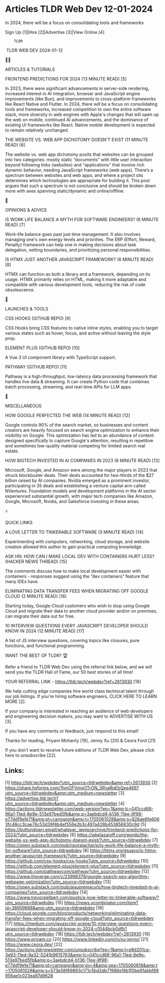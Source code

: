 # Articles TLDR Web Dev 12-01-2024

In 2024, there will be a focus on consolidating tools and frameworks 


Sign Up [1]|Hire [2]|Advertise [3]|View Online [4] 

		TLDR 

 TLDR WEB DEV 2024-01-12

🧑‍💻 

ARTICLES & TUTORIALS

 FRONTEND PREDICTIONS FOR 2024 (13 MINUTE READ) [5] 

 In 2023, there were significant advancements in server-side
rendering, increased interest in AI integration, browser and
JavaScript engine improvements (like Bun), and improvements to
cross-platform frameworks like React Native and Flutter. In 2024,
there will be a focus on consolidating tools and frameworks, increased
competition to own the entire software stack, more diversity in web
engines with Apple's changes that will open up the web on mobile,
continued AI advancements, and the dominance of existing UI frameworks
like React. Native mobile development is expected to remain relatively
unchanged. 

 THE WEBSITE VS. WEB APP DICHOTOMY DOESN'T EXIST (11 MINUTE READ) [6] 

 The website vs. web app dichotomy posits that websites can be grouped
into two categories: mostly static “documents” with little user
interaction beyond following links (websites) and “applications”
that involve rich dynamic behavior, needing JavaScript frameworks (web
apps). There’s a spectrum between websites and web apps, and where a
project sits determines which technologies are appropriate for
building it. This post argues that such a spectrum is not conclusive
and should be broken down more with axes spanning static/dynamic and
online/offline. 

🧠 

OPINIONS & ADVICE

 IS WORK LIFE BALANCE A MYTH FOR SOFTWARE ENGINEERS? (6 MINUTE READ)
[7] 

 Work-life balance goes past just time management. It also involves
managing one's own energy levels and priorities. The ERP (Effort,
Reward, Penalty) framework can help one in making decisions about task
delegation, setting boundaries, and prioritizing personal
responsibilities. 

 IS HTMX JUST ANOTHER JAVASCRIPT FRAMEWORK? (6 MINUTE READ) [8] 

 HTMX can function as both a library and a framework, depending on its
usage. HTMX primarily relies on HTML, making it more adaptable and
compatible with various development tools, reducing the risk of code
obsolescence. 

🚀 

LAUNCHES & TOOLS

 CSS HOOKS (GITHUB REPO) [9] 

 CSS Hooks bring CSS features to native inline styles, enabling you to
target various states such as hover, focus, and active without leaving
the style prop. 

 ELEMENT PLUS (GITHUB REPO) [10] 

 A Vue 3 UI component library with TypeScript support. 

 PATHWAY (GITHUB REPO) [11] 

 Pathway is a high-throughput, low-latency data processing framework
that handles live data & streaming. It can create Python code that
combines batch processing, streaming, and real-time APIs for LLM apps.


🎁 

MISCELLANEOUS

 HOW GOOGLE PERFECTED THE WEB (14 MINUTE READ) [12] 

 Google controls 90% of the search market, so businesses and content
creators are heavily focused on search engine optimization to enhance
their visibility on Google. This optimization has led to an abundance
of content designed specifically to capture Google's attention,
resulting in repetitive and sometimes low-quality material competing
for limited search real estate. 

 HOW BIGTECH INVESTED IN AI COMPANIES IN 2023 (8 MINUTE READ) [13] 

 Microsoft, Google, and Amazon were among the major players in 2023
that struck blockbuster deals. Their deals accounted for two-thirds of
the $27 billion raised by AI companies. Nvidia emerged as a prominent
investor, participating in 35 deals and establishing a venture capital
arm called NVentures. Foundation models and development platforms in
the AI sector experienced substantial growth, with major tech
companies like Amazon, Google, Microsoft, Nvidia, and Salesforce
investing in these areas. 

⚡ 

QUICK LINKS

 A LOVE LETTER TO TINKERABLE SOFTWARE (3 MINUTE READ) [14] 

 Experimenting with computers, networking, cloud storage, and website
creation allowed this author to gain practical computing knowledge. 

 ASK HN: HOW CAN I MAKE LOCAL DEV WITH CONTAINERS HURT LESS? (HACKER
NEWS THREAD) [15] 

 The comments discuss how to make local development easier with
containers - responses suggest using the “dev containers” feature
that many IDEs have. 

 ELIMINATING DATA TRANSFER FEES WHEN MIGRATING OFF GOOGLE CLOUD (2
MINUTE READ) [16] 

 Starting today, Google Cloud customers who wish to stop using Google
Cloud and migrate their data to another cloud provider and/or on
premises, can migrate their data out for free. 

 10 INTERVIEW QUESTIONS EVERY JAVASCRIPT DEVELOPER SHOULD KNOW IN 2024
(12 MINUTE READ) [17] 

 A list of JS interview questions, covering topics like closures, pure
functions, and functional programming. 

WANT THE BEST OF TLDR? 🏆

Refer a friend to TLDR Web Dev using the referral link below, and we
will send you the TLDR Hall of Fame, our 50 best stories of all time!

YOUR REFERRAL LINK - https://tldr.tech/webdev?ref=2613930 [18]

 We help cutting edge companies hire world class technical talent
through our job listings. If you're hiring software engineers, CLICK
HERE TO LEARN MORE [2]. 

If your company is interested in reaching an audience of web
developers and engineering decision makers, you may want to ADVERTISE
WITH US [3]. 

If you have any comments or feedback, just respond to this email! 

Thanks for reading, 
Priyam Mohanty [19], Jenny Xu [20] & Ceora Ford [21] 

If you don't want to receive future editions of TLDR Web Dev,
please click here to unsubscribe [22]. 

 

Links:
------
[1] https://tldr.tech/webdev?utm_source=tldrwebdev&amp;ref=2613930
[2] https://share.hsforms.com/1hmOFVmqOTrON_SRvaRqEbQee466?utm_source=tldrwebdev&amp;utm_medium=newsletter
[3] https://advertise.tldr.tech?utm_source=tldrwebdev&amp;utm_medium=newsletter
[4] https://actions.tldrnewsletter.com/web-version?ep=1&amp;lc=041ccd68-96a1-11ed-8e9e-513e97bed5fb&amp;p=3aebdcd4-b136-11ee-9f98-e77ddf9efe71&amp;pt=campaign&amp;t=1705061028&amp;s=826ae6fe6063fc48cc3cae76c53d39f4b4ef556e2b3c497a428b453856630c9d
[5] https://buttondown.email/whatever_jamie/archive/frontend-predictions-for-2024/?utm_source=tldrwebdev
[6] https://jakelazaroff.com/words/the-website-vs-web-app-dichotomy-doesnt-exist/?utm_source=tldrwebdev
[7] https://open.substack.com/pub/ravirajachar/p/is-work-life-balance-a-myth-for-software?utm_source=tldrwebdev
[8] https://htmx.org/essays/is-htmx-another-javascript-framework/?utm_source=tldrwebdev
[9] https://github.com/css-hooks/css-hooks?utm_source=tldrwebdev
[10] https://github.com/element-plus/element-plus?utm_source=tldrwebdev
[11] https://github.com/pathwaycom/pathway?utm_source=tldrwebdev
[12] https://www.theverge.com/c/23998379/google-search-seo-algorithm-webpage-optimization?utm_source=tldrwebdev
[13] https://open.substack.com/pub/aisupremacy/p/how-bigtech-invested-in-ai-companies?utm_source=tldrwebdev
[14] https://www.trevoragilbert.com/posts/a-love-letter-to-tinkerable-software/?utm_source=tldrwebdev
[15] https://news.ycombinator.com/item?id=38959668&amp;utm_source=tldrwebdev
[16] https://cloud.google.com/blog/products/networking/eliminating-data-transfer-fees-when-migrating-off-google-cloud?utm_source=tldrwebdev
[17] https://medium.com/javascript-scene/10-interview-questions-every-javascript-developer-should-know-in-2024-c1044bcb0dfb?utm_source=tldrwebdev
[18] https://tldr.tech/webdev?ref=2613930
[19] https://www.priyam.co
[20] https://www.linkedin.com/in/xu-jenny/
[21] https://www.ceora.dev/
[22] https://actions.tldrnewsletter.com/unsubscribe?ep=1&amp;l=e8d201ca-3e93-11ed-9a32-0241b9615763&amp;lc=041ccd68-96a1-11ed-8e9e-513e97bed5fb&amp;p=3aebdcd4-b136-11ee-9f98-e77ddf9efe71&amp;pt=campaign&amp;pv=4&amp;spa=1705060818&amp;t=1705061028&amp;s=573e58f69893c171c5bd2db71986e16b1f0be91abbf89956ae1c023ea97d9628